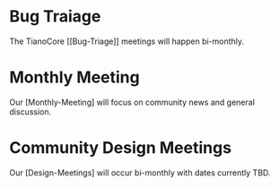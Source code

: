 # Bug Traiage
The TianoCore [[Bug-Triage]] meetings will happen bi-monthly.

# Monthly Meeting
Our [Monthly-Meeting] will focus on community news and general discussion.

# Community Design Meetings
Our [Design-Meetings] will occur bi-monthly with dates currently TBD.